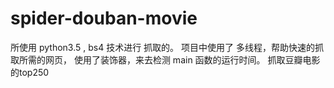 # spider-douban-movie
所使用 python3.5 , bs4 技术进行 抓取的。
项目中使用了 多线程，帮助快速的抓取所需的网页， 使用了装饰器，来去检测 main 函数的运行时间。
抓取豆瓣电影的top250

